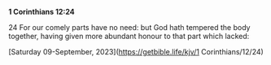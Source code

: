 **1 Corinthians 12:24**

24 For our comely parts have no need: but God hath tempered the body together, having given more abundant honour to that part which lacked:

[Saturday 09-September, 2023](https://getbible.life/kjv/1 Corinthians/12/24)
